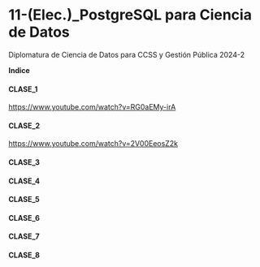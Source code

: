 # 11-(Elec.)_PostgreSQL para Ciencia de Datos
Diplomatura de Ciencia de Datos para CCSS y Gestión Pública 2024-2

**Indice**

#### CLASE_1
https://www.youtube.com/watch?v=RG0aEMy-irA

#### CLASE_2
https://www.youtube.com/watch?v=2V00EeosZ2k

#### CLASE_3

#### CLASE_4

#### CLASE_5

#### CLASE_6

#### CLASE_7

#### CLASE_8
